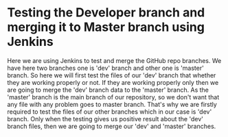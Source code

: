 # Testing the Developer branch and merging it to Master branch using Jenkins
Here we are using Jenkins to test and merge the GitHub repo branches.
We have here two branches one is 'dev' branch and other one is 'master' branch.
So here we will first test the files of our 'dev' branch that whether they are working properly or not.
If they are working properly only then we are going to merge the 'dev' branch data to the 'master' branch.
As the 'master' branch is the main branch of our repository, so we don't want that any file with any problem goes to master branch.
That's why we are firstly required to test the files of our other branches which in our case is 'dev' branch.
Only when the testing gives us positive result about the 'dev' branch files, then we are going to merge our 'dev' and 'master' branches.
